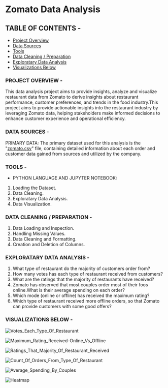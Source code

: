 # Zomato Data Analysis

## TABLE OF CONTENTS -

- [Project Overview](#project-overview)
- [Data Sources](#data-sources)
- [Tools](#tools)
- [Data Cleaning / Preparation](#data-cleaning-/-preparation)
- [Exploratary Data Analysis](#exploratary-data-analysis)
- [Visualizations Below](#visualizations-below)

### PROJECT OVERVIEW -

This data analysis project aims to provide insights, analyze and visualize restaurant data from Zomato to derive insights about restaurant performance, customer preferences, and trends in the food industry.This project aims to provide actionable insights into the restaurant industry by leveraging Zomato data, helping stakeholders make informed decisions to enhance customer experience and operational efficiency.

### DATA SOURCES -

PRIMARY DATA: The primary dataset used for this analysis is the "[zomato.csv](#zomato.csv)" file, containing detailed information about each order and customer data gained from sources and utilized by the company.

### TOOLS -

- PYTHON LANGUAGE AND JUPYTER NOTEBOOK:

1. Loading the Dataset.
2. Data Cleaning.
3. Exploratary Data Analysis.
4. Data Visualization.

### DATA CLEANING / PREPARATION -

1. Data Loading and Inspection.
2. Handling Missing Values.
3. Data Cleaning and Formatting.
4. Creation and Deletion of Columns.

### EXPLORATARY DATA ANALYSIS -

1. What type of restaurant do the majority of customers order from?
2. How many votes has each type of restaurant received from customers?
3. What are the ratings that the majority of restaurants have received?
4. Zomato has observed that most couples order most of their foos online.What is their average spending on each order?
5. Which mode (online or offline) has received the maximum rating?
6. Which type of restaurant received more offline orders, so that Zomato can provide customers with some good offers?

### VISUALIZATIONS BELOW -

![Votes_Each_Type_Of_Restaurant](https://github.com/user-attachments/assets/c91373fa-96e9-464c-a3a0-5659972bc13a)


![Maximum_Rating_Received-Online_Vs_Offline](https://github.com/user-attachments/assets/4439de74-5814-4110-9b25-f2aba0d4cd79)


![Ratings_That_Majority_Of_Restaurant_Received](https://github.com/user-attachments/assets/6896221b-d09d-4297-ab62-fd080b70d732) 


![Count_Of_Orders_From_Type_Of_Restaurant](https://github.com/user-attachments/assets/49ce3bf9-68c1-411c-9edf-085f16ec2dda) 


![Average_Spending_By_Couples](https://github.com/user-attachments/assets/aca699c0-9f3f-4a65-9b71-913d1905e8ef) 


![Heatmap](https://github.com/user-attachments/assets/1a9324bb-28cc-4881-b0c4-15ec3ea9f11e)
